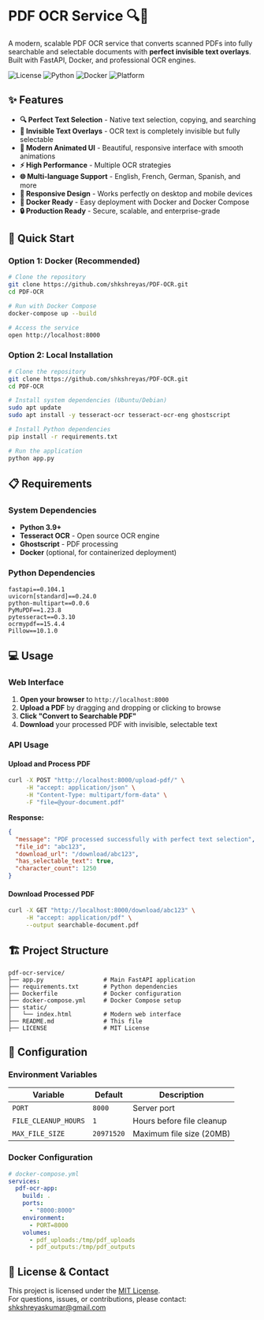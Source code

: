 # PDF OCR Service 🔍📄

A modern, scalable PDF OCR service that converts scanned PDFs into fully searchable and selectable documents with **perfect invisible text overlays**. Built with FastAPI, Docker, and professional OCR engines.

![License](https://img.shields.io/badge/license-MIT-blue.svg)
![Python](https://img.shields.io/badge/python-3.9+-brightgreen.svg)
![Docker](https://img.shields.io/badge/docker-supported-blue.svg)
![Platform](https://img.shields.io/badge/platform-linux%20%7C%20windows%20%7C%20macos-lightgrey.svg)

## ✨ Features

* **🔍 Perfect Text Selection** - Native text selection, copying, and searching
* **👻 Invisible Text Overlays** - OCR text is completely invisible but fully selectable
* **🎨 Modern Animated UI** - Beautiful, responsive interface with smooth animations
* **⚡ High Performance** - Multiple OCR strategies
* **🌐 Multi-language Support** - English, French, German, Spanish, and more
* **📱 Responsive Design** - Works perfectly on desktop and mobile devices
* **🐳 Docker Ready** - Easy deployment with Docker and Docker Compose
* **🔒 Production Ready** - Secure, scalable, and enterprise-grade

## 🚀 Quick Start

### Option 1: Docker (Recommended)

```bash
# Clone the repository
git clone https://github.com/shkshreyas/PDF-OCR.git
cd PDF-OCR

# Run with Docker Compose
docker-compose up --build

# Access the service
open http://localhost:8000
```

### Option 2: Local Installation

```bash
# Clone the repository
git clone https://github.com/shkshreyas/PDF-OCR.git
cd PDF-OCR

# Install system dependencies (Ubuntu/Debian)
sudo apt update
sudo apt install -y tesseract-ocr tesseract-ocr-eng ghostscript

# Install Python dependencies
pip install -r requirements.txt

# Run the application
python app.py
```

## 📋 Requirements

### System Dependencies

* **Python 3.9+**
* **Tesseract OCR** - Open source OCR engine
* **Ghostscript** - PDF processing
* **Docker** (optional, for containerized deployment)

### Python Dependencies

```text
fastapi==0.104.1
uvicorn[standard]==0.24.0
python-multipart==0.0.6
PyMuPDF==1.23.8
pytesseract==0.3.10
ocrmypdf==15.4.4
Pillow==10.1.0
```

## 💻 Usage

### Web Interface

1. **Open your browser** to `http://localhost:8000`
2. **Upload a PDF** by dragging and dropping or clicking to browse
3. **Click "Convert to Searchable PDF"**
4. **Download** your processed PDF with invisible, selectable text

### API Usage

#### Upload and Process PDF

```bash
curl -X POST "http://localhost:8000/upload-pdf/" \
     -H "accept: application/json" \
     -H "Content-Type: multipart/form-data" \
     -F "file=@your-document.pdf"
```

**Response:**

```json
{
  "message": "PDF processed successfully with perfect text selection",
  "file_id": "abc123",
  "download_url": "/download/abc123",
  "has_selectable_text": true,
  "character_count": 1250
}
```

#### Download Processed PDF

```bash
curl -X GET "http://localhost:8000/download/abc123" \
     -H "accept: application/pdf" \
     --output searchable-document.pdf
```


## 🏗️ Project Structure

````text
pdf-ocr-service/
├── app.py                 # Main FastAPI application
├── requirements.txt       # Python dependencies
├── Dockerfile             # Docker configuration
├── docker-compose.yml     # Docker Compose setup
├── static/
│   └── index.html         # Modern web interface
├── README.md              # This file
├── LICENSE                # MIT License

````
## 🔧 Configuration

### Environment Variables

| Variable             | Default  | Description                   |
|----------------------|----------|-------------------------------|
| `PORT`               | `8000`   | Server port                   |
| `FILE_CLEANUP_HOURS` | `1`      | Hours before file cleanup     |
| `MAX_FILE_SIZE`      | `20971520` | Maximum file size (20MB)    |

### Docker Configuration

```yaml
# docker-compose.yml
services:
  pdf-ocr-app:
    build: .
    ports:
      - "8000:8000"
    environment:
      - PORT=8000
    volumes:
      - pdf_uploads:/tmp/pdf_uploads
      - pdf_outputs:/tmp/pdf_outputs
````
## 📝 License & Contact

This project is licensed under the [MIT License](LICENSE).\
For questions, issues, or contributions, please contact: [shkshreyaskumar@gmail.com](mailto\:shkshreyaskumar@gmail.com)
